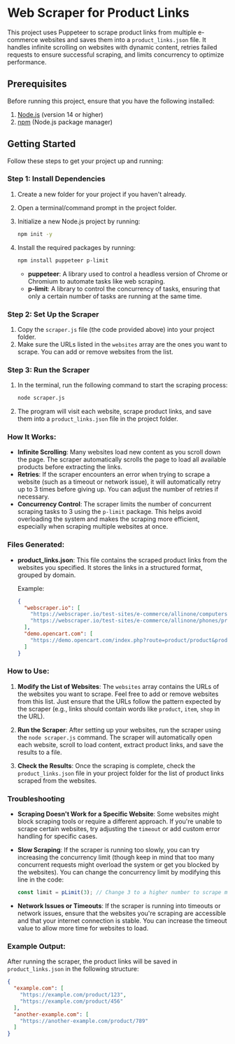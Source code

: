 # Web Scraper for Product Links

This project uses Puppeteer to scrape product links from multiple e-commerce websites and saves them into a `product_links.json` file. It handles infinite scrolling on websites with dynamic content, retries failed requests to ensure successful scraping, and limits concurrency to optimize performance.

## Prerequisites

Before running this project, ensure that you have the following installed:

1. [Node.js](https://nodejs.org/) (version 14 or higher)
2. [npm](https://www.npmjs.com/) (Node.js package manager)

## Getting Started

Follow these steps to get your project up and running:

### Step 1: Install Dependencies

1. Create a new folder for your project if you haven't already.
2. Open a terminal/command prompt in the project folder.
3. Initialize a new Node.js project by running:

    ```bash
    npm init -y
    ```

4. Install the required packages by running:

    ```bash
    npm install puppeteer p-limit
    ```

    - **puppeteer**: A library used to control a headless version of Chrome or Chromium to automate tasks like web scraping.
    - **p-limit**: A library to control the concurrency of tasks, ensuring that only a certain number of tasks are running at the same time.

### Step 2: Set Up the Scraper

1. Copy the `scraper.js` file (the code provided above) into your project folder.
2. Make sure the URLs listed in the `websites` array are the ones you want to scrape. You can add or remove websites from the list.

### Step 3: Run the Scraper

1. In the terminal, run the following command to start the scraping process:

    ```bash
    node scraper.js
    ```

2. The program will visit each website, scrape product links, and save them into a `product_links.json` file in the project folder.

### How It Works:

- **Infinite Scrolling**: Many websites load new content as you scroll down the page. The scraper automatically scrolls the page to load all available products before extracting the links.
- **Retries**: If the scraper encounters an error when trying to scrape a website (such as a timeout or network issue), it will automatically retry up to 3 times before giving up. You can adjust the number of retries if necessary.
- **Concurrency Control**: The scraper limits the number of concurrent scraping tasks to 3 using the `p-limit` package. This helps avoid overloading the system and makes the scraping more efficient, especially when scraping multiple websites at once.

### Files Generated:

- **product_links.json**: This file contains the scraped product links from the websites you specified. It stores the links in a structured format, grouped by domain.

    Example:

    ```json
    {
      "webscraper.io": [
        "https://webscraper.io/test-sites/e-commerce/allinone/computers/product-1",
        "https://webscraper.io/test-sites/e-commerce/allinone/phones/product-2"
      ],
      "demo.opencart.com": [
        "https://demo.opencart.com/index.php?route=product/product&product_id=1"
      ]
    }
    ```

### How to Use:

1. **Modify the List of Websites**: The `websites` array contains the URLs of the websites you want to scrape. Feel free to add or remove websites from this list. Just ensure that the URLs follow the pattern expected by the scraper (e.g., links should contain words like `product`, `item`, `shop` in the URL).

2. **Run the Scraper**: After setting up your websites, run the scraper using the `node scraper.js` command. The scraper will automatically open each website, scroll to load content, extract product links, and save the results to a file.

3. **Check the Results**: Once the scraping is complete, check the `product_links.json` file in your project folder for the list of product links scraped from the websites.

### Troubleshooting

- **Scraping Doesn't Work for a Specific Website**: Some websites might block scraping tools or require a different approach. If you're unable to scrape certain websites, try adjusting the `timeout` or add custom error handling for specific cases.

- **Slow Scraping**: If the scraper is running too slowly, you can try increasing the concurrency limit (though keep in mind that too many concurrent requests might overload the system or get you blocked by the websites). You can change the concurrency limit by modifying this line in the code:

    ```javascript
    const limit = pLimit(3); // Change 3 to a higher number to scrape more websites concurrently
    ```

- **Network Issues or Timeouts**: If the scraper is running into timeouts or network issues, ensure that the websites you're scraping are accessible and that your internet connection is stable. You can increase the timeout value to allow more time for websites to load.

### Example Output:

After running the scraper, the product links will be saved in `product_links.json` in the following structure:

```json
{
  "example.com": [
    "https://example.com/product/123",
    "https://example.com/product/456"
  ],
  "another-example.com": [
    "https://another-example.com/product/789"
  ]
}

